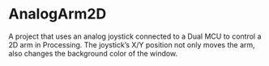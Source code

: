 # AnalogArm2D
A project that uses an analog joystick connected to a Dual MCU to control a 2D arm in Processing. The joystick’s X/Y position not only moves the arm, also changes the background color of the window.
